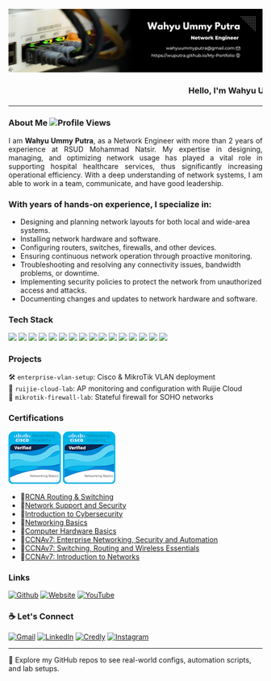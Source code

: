 ![wuputra](img/background1.jpg)
<h3 align="center">
  <marquee>Hello, I'm Wahyu Ummy Putra | Network Engineer - Let's Build Better Networks! 🔧</marquee>
</h3>
<!--
<h3 align="center">Network Engineer | IT Infrastructure | IT Support</h3>-->

---

### About Me ![Profile Views](https://komarev.com/ghpvc/?username=wuputra&label=Profile%20views&color=0e75b6&style=flat)
<p align="justify">I am <b>Wahyu Ummy Putra</b>, as a Network Engineer with more than 2 years of experience at RSUD Mohammad Natsir. My expertise in designing, managing, and optimizing network usage has played a vital role in supporting hospital healthcare services, thus significantly increasing operational efficiency. With a deep understanding of network systems, I am able to work in a team, communicate, and have good leadership.</p>

### With years of hands-on experience, I specialize in:
- Designing and planning network layouts for both local and wide-area systems.
- Installing network hardware and software.
- Configuring routers, switches, firewalls, and other devices.
- Ensuring continuous network operation through proactive monitoring.
- Troubleshooting and resolving any connectivity issues, bandwidth problems, or downtime.
- Implementing security policies to protect the network from unauthorized access and attacks.
- Documenting changes and updates to network hardware and software.

### Tech Stack
<p>
<img src="https://img.shields.io/badge/CISCO-1BA0D7?style=for-the-badge&logo=cisco&logoColor=white" />
<img src="https://img.shields.io/badge/Wireshark-1679A7?style=for-the-badge&logo=Wireshark&logoColor=white" />
<img src="https://img.shields.io/badge/Proxmox-E57000?style=for-the-badge&logo=proxmox&logoColor=white" />
<img src="https://img.shields.io/badge/VMware-231f20?style=for-the-badge&logo=VMware&logoColor=white" />
<img src="https://img.shields.io/badge/VirtualBox-21416b?style=for-the-badge&logo=VirtualBox&logoColor=white" />
<img src="https://img.shields.io/badge/Debian-A81D33?style=for-the-badge&logo=debian&logoColor=white" />
<img src="https://img.shields.io/badge/Ubuntu-E95420?style=for-the-badge&logo=ubuntu&logoColor=white" />
<img src="https://img.shields.io/badge/Windows-0078D6?style=for-the-badge&logo=windows&logoColor=white" />
<img src="https://img.shields.io/badge/Arduino-00979D?style=for-the-badge&logo=Arduino&logoColor=white" />
<img src="https://img.shields.io/badge/Delphi-B22222?style=for-the-badge&logo=delphi&logoColor=white" />
<img src="https://img.shields.io/badge/C%2B%2B-00599C?style=for-the-badge&logo=c%2B%2B&logoColor=white" />
<img src="https://img.shields.io/badge/HTML5-E34F26?style=for-the-badge&logo=html5&logoColor=white" />
<img src="https://img.shields.io/badge/PHP-777BB4?style=for-the-badge&logo=php&logoColor=white" />
<img src="https://img.shields.io/badge/Visual_Studio_Code-0078D4?style=for-the-badge&logo=visual%20studio%20code&logoColor=white" />
<img src="https://img.shields.io/badge/sublime_text-%23575757.svg?&style=for-the-badge&logo=sublime-text&logoColor=important" />
<img src="https://img.shields.io/badge/Wordpress-21759B?style=for-the-badge&logo=wordpress&logoColor=white" />
</p>

### Projects
🛠️ `enterprise-vlan-setup`: Cisco & MikroTik VLAN deployment  
🧰 `ruijie-cloud-lab`: AP monitoring and configuration with Ruijie Cloud  
🔐 `mikrotik-firewall-lab`: Stateful firewall for SOHO networks

### Certifications
![wuputra](img/networking-basics-badge.png)   ![wuputra](img/networking-basics-badge.png)
- 📄[RCNA Routing & Switching](https://elearning.ruijienetworks.com/study/seek-certificate) 
- 📄[Network Support and Security](https://www.credly.com/badges/30c3ec7a-ab42-42ac-8987-7a61a2ed7277)
- 📄[Introduction to Cybersecurity](https://www.credly.com/badges/6c16bc44-5dd2-4739-a54c-d7e53991ae64/public_url)
- 📄[Networking Basics](https://www.credly.com/badges/af5be235-6ce2-444d-8521-97738e75fbc1)
- 📄[Computer Hardware Basics](https://www.credly.com/badges/80f4b052-01c6-40df-9ddd-f664d2f71484/public_url)
- 📄[CCNAv7: Enterprise Networking, Security and Automation](https://www.credly.com/badges/1602bbd1-9fe4-447c-9bd1-b461f1efae29)
- 📄[CCNAv7: Switching, Routing and Wireless Essentials](https://www.credly.com/badges/1ce2c472-b8bb-4fd3-934e-b9d521580d64)
- 📄[CCNAv7: Introduction to Networks](https://www.credly.com/badges/98c3d0ea-c36c-4081-8aa5-8194b8719108)

### Links
[![Github](https://img.shields.io/badge/GitHub-100000?style=for-the-badge&logo=github&logoColor=white)](https://wuputra.github.io/My-Portfolio/) [![Website](https://img.shields.io/badge/website-000000?style=for-the-badge&logo=About.me&logoColor=white)](https://blogcartech.wordpress.com/) [![YouTube](https://img.shields.io/badge/YouTube-FF0000?style=for-the-badge&logo=youtube&logoColor=white)](https://www.youtube.com/@wuputra)

### ☕ Let's Connect  
[![Gmail](https://img.shields.io/badge/Gmail-D14836?style=for-the-badge&logo=gmail&logoColor=white)](mailto:wahyuummyputra@gmail.com) [![LinkedIn](https://img.shields.io/badge/LinkedIn-0077B5?style=for-the-badge&logo=linkedin&logoColor=white)](https://linkedin.com/in/wuputraa) [![Credly](https://img.shields.io/badge/Credly-FF6B00?style=for-the-badge&logo=credly&logoColor=white)](https://www.credly.com/users/wu.putra) [![Instagram](https://img.shields.io/badge/Instagram-E4405F?style=for-the-badge&logo=instagram&logoColor=white)](https://instagram.com/wu.putra)

---

📂 Explore my GitHub repos to see real-world configs, automation scripts, and lab setups. 
